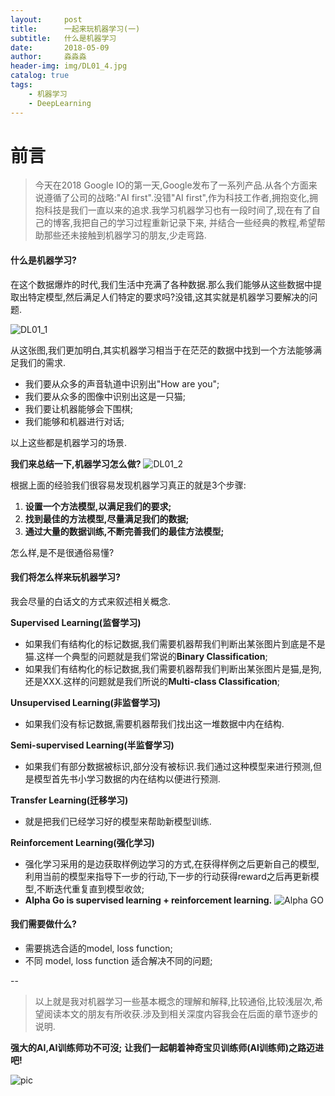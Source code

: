 ```yaml
---
layout:     post                   
title:      一起来玩机器学习(一)           
subtitle:   什么是机器学习
date:       2018-05-09              
author:     淼淼淼                   
header-img: img/DL01_4.jpg    
catalog: true                       
tags:                               
    - 机器学习
    - DeepLearning
---
```

# 前言
>今天在2018 Google IO的第一天,Google发布了一系列产品.从各个方面来说遵循了公司的战略:"AI first".没错"AI first",作为科技工作者,拥抱变化,拥抱科技是我们一直以来的追求.我学习机器学习也有一段时间了,现在有了自己的博客,我把自己的学习过程重新记录下来, 并结合一些经典的教程,希望帮助那些还未接触到机器学习的朋友,少走弯路.

#### 什么是机器学习?
在这个数据爆炸的时代,我们生活中充满了各种数据.那么我们能够从这些数据中提取出特定模型,然后满足人们特定的要求吗?没错,这其实就是机器学习要解决的问题.

![DL01_1](http://ww1.sinaimg.cn/large/635e5891gy1fr4x4coagfj21hc14844g.jpg)

从这张图,我们更加明白,其实机器学习相当于在茫茫的数据中找到一个方法能够满足我们的需求.

- 我们要从众多的声音轨道中识别出"How are you";
- 我们要从众多的图像中识别出这是一只猫;
- 我们要让机器能够会下围棋;
- 我们能够和机器进行对话;

以上这些都是机器学习的场景.

**我们来总结一下,机器学习怎么做?**
![DL01_2](http://ww1.sinaimg.cn/large/635e5891gy1fr4xflqxaij21ha140ai7.jpg)

根据上面的经验我们很容易发现机器学习真正的就是3个步骤:

1. **设置一个方法模型,以满足我们的要求;**
2. **找到最佳的方法模型,尽量满足我们的数据;**
3. **通过大量的数据训练,不断完善我们的最佳方法模型;**

怎么样,是不是很通俗易懂?

#### 我们将怎么样来玩机器学习?
我会尽量的白话文的方式来叙述相关概念.

**Supervised Learning(监督学习)**

- 如果我们有结构化的标记数据,我们需要机器帮我们判断出某张图片到底是不是猫.这样一个典型的问题就是我们常说的**Binary Classification**;
- 如果我们有结构化的标记数据,我们需要机器帮我们判断出某张图片是猫,是狗,还是XXX.这样的问题就是我们所说的**Multi-class Classification**;

**Unsupervised Learning(非监督学习)**

- 如果我们没有标记数据,需要机器帮我们找出这一堆数据中内在结构.

**Semi-supervised Learning(半监督学习)**

- 如果我们有部分数据被标识,部分没有被标识.我们通过这种模型来进行预测,但是模型首先书小学习数据的内在结构以便进行预测.

**Transfer Learning(迁移学习)**

- 就是把我们已经学习好的模型来帮助新模型训练.

**Reinforcement Learning(强化学习)**

- 强化学习采用的是边获取样例边学习的方式,在获得样例之后更新自己的模型,利用当前的模型来指导下一步的行动,下一步的行动获得reward之后再更新模型,不断迭代重复直到模型收敛;
- **Alpha Go is supervised learning + reinforcement learning.**
![Alpha GO](http://ww1.sinaimg.cn/large/635e5891gy1fr53i3uytjj20c80cxwfy.jpg)

#### 我们需要做什么?
- 需要挑选合适的model, loss function;
- 不同 model, loss function 适合解决不同的问题;

--

>以上就是我对机器学习一些基本概念的理解和解释,比较通俗,比较浅层次,希望阅读本文的朋友有所收获.涉及到相关深度内容我会在后面的章节逐步的说明.

**强大的AI,AI训练师功不可沒;**
**让我们一起朝着神奇宝贝训练师(AI训练师)之路迈进吧!**

![pic](http://ww1.sinaimg.cn/large/635e5891gy1fr53ikej4fj209s080dhc.jpg)


